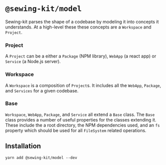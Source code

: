 # `@sewing-kit/model`

Sewing-kit parses the shape of a codebase by modeling it into concepts it understands. At a high-level these these concepts are a `Workspace` and `Project`.

### Project

A `Project` can be a either a `Package` (NPM library), `WebApp` (a react app) or `Service` (a Node.js server).

### Workspace

A `Workspace` is a composition of `Project`s. It includes all the `WebApp`, `Package`, and `Services` for a given codebase.

### Base

`Workspace`, `WebApp`, `Package`, and `Service` all extend a `Base` class. The `Base` class provides a number of useful properties for the classes extending it. These include the a root directory, the NPM dependencies used, and an `fs` property which should be used for all `FileSystem` related operations.

## Installation

```
yarn add @sewing-kit/model --dev
```
